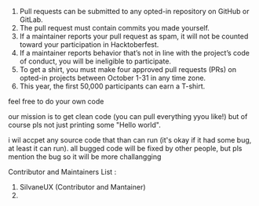 1. Pull requests can be submitted to any opted-in repository on GitHub or GitLab.
2. The pull request must contain commits you made yourself.
3. If a maintainer reports your pull request as spam, it will not be counted toward your participation in Hacktoberfest.
4. If a maintainer reports behavior that’s not in line with the project’s code of conduct, you will be ineligible to participate.
5. To get a shirt, you must make four approved pull requests (PRs) on opted-in projects between October 1-31 in any time zone.
6. This year, the first 50,000 participants can earn a T-shirt.


feel free to do your own code


our mission is to get clean code (you can pull everything yyou like!) but of course pls not just printing some "Hello world".

i wil accpet any source code that than can run (it's okay if it had some bug, at least it can run).
all bugged code will be fixed by other people, but pls mention the bug so it will be more challangging


Contributor and Maintainers List :
1. SilvaneUX (Contributor and Mantainer)
2. 
